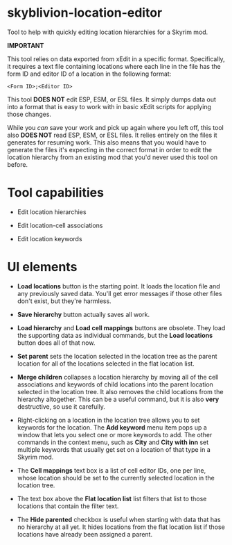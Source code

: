 # skyblivion-location-editor
Tool to help with quickly editing location hierarchies for a Skyrim mod.

**IMPORTANT**

This tool relies on data exported from xEdit in a specific format. Specifically, it requires a text file containing locations where each line in the file has the form ID and editor ID of a location in the following format:

`<Form ID>;<Editor ID>`

This tool **DOES NOT** edit ESP, ESM, or ESL files. It simply dumps data out into a format that is easy to work with in basic xEdit scripts for applying those changes.

While you _can_ save your work and pick up again where you left off, this tool also **DOES NOT** read ESP, ESM, or ESL files. It relies entirely on the files it generates for resuming work. This also means that you would have to generate the files it's expecting in the correct format in order to edit the location hierarchy from an existing mod that you'd never used this tool on before.

# Tool capabilities

- Edit location hierarchies

- Edit location-cell associations

- Edit location keywords

# UI elements

- **Load locations** button is the starting point. It loads the location file and any previously saved data. You'll get error messages if those other files don't exist, but they're harmless.

- **Save hierarchy** button actually saves all work.

- **Load hierarchy** and **Load cell mappings** buttons are obsolete. They load the supporting data as individual commands, but the **Load locations** button does all of that now.

- **Set parent** sets the location selected in the location tree as the parent location for all of the locations selected in the flat location list.

- **Merge children** collapses a location hierarchy by moving all of the cell associations and keywords of child locations into the parent location selected in the location tree. It also removes the child locations from the hierarchy altogether. This can be a useful command, but it is also **very** destructive, so use it carefully.

- Right-clicking on a location in the location tree allows you to set keywords for the location. The **Add keyword** menu item pops up a window that lets you select one or more keywords to add. The other commands in the context menu, such as **City** and **City with inn** set multiple keywords that usually get set on a location of that type in a Skyrim mod.

- The **Cell mappings** text box is a list of cell editor IDs, one per line, whose location should be set to the currently selected location in the location tree.

- The text box above the **Flat location list** list filters that list to those locations that contain the filter text.

- The **Hide parented** checkbox is useful when starting with data that has no hierarchy at all yet. It hides locations from the flat location list if those locations have already been assigned a parent.

